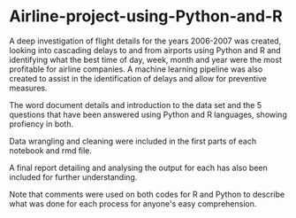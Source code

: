 # Airline-project-using-Python-and-R
A deep investigation of flight details for the years 2006-2007 was created, looking into cascading delays to and from airports using Python and R and identifying what the best time of day, week, month and year were the most profitable for airline companies. A machine learning pipeline was also created to assist in the identification of delays and allow for preventive measures.

The word document details and introduction to the data set and the 5 questions that have been answered using Python and R languages, showing profiency in both.

Data wrangling and cleaning were included in the first parts of each notebook and rmd file.

A final report detailing and analysing the output for each has also been included for further understanding.

Note that comments were used on both codes for R and Python to describe what was done for each process for anyone's easy comprehension.
